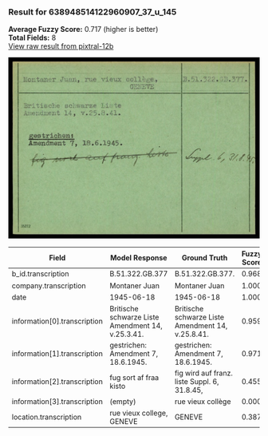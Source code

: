 ### Result for 638948514122960907_37_u_145
**Average Fuzzy Score:** 0.717 (higher is better)<br>
**Total Fields:** 8<br>
[View raw result from pixtral-12b](https://github.com/RISE-UNIBAS/humanities_data_benchmark/blob/main/results/2025-10-24/T0329/request_T0329_638948514122960907_37_u_145.json)

<img src="https://github.com/RISE-UNIBAS/humanities_data_benchmark/blob/main/benchmarks/blacklist/images/638948514122960907_37_u_145.jpg?raw=true" alt="638948514122960907_37_u_145" width="600px">

| Field | Model Response | Ground Truth | Fuzzy Score | Match |
|-------|----------------|--------------|-------------|-------|
| b_id.transcription | B.51.322.GB.377 | B.51.322.GB.377. | 0.968 | ✅ |
| company.transcription | Montaner Juan | Montaner Juan | 1.000 | ✅ |
| date | 1945-06-18 | 1945-06-18 | 1.000 | ✅ |
| information[0].transcription | Britische schwarze Liste Amendment 14, v.25.3.41. | Britische schwarze Liste<br>Amendment 14, v.25.8.41. | 0.959 | ✅ |
| information[1].transcription | gestrichen: Amendment 7, 18.6.1945. | gestrichen:<br>Amendment 7, 18.6.1945. | 0.971 | ✅ |
| information[2].transcription | fug sort af fraa kisto | fig wird auf franz. liste Suppl. 6, 31.8.45, | 0.455 | ❌ |
| information[3].transcription | (empty) | rue vieux collège | 0.000 | ❌ |
| location.transcription | rue vieux college, GENEVE | GENEVE | 0.387 | ❌ |
